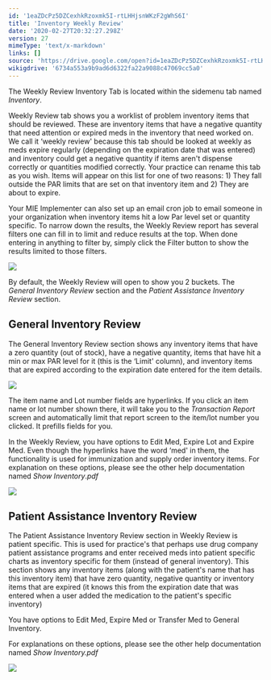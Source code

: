 ```yaml
---
id: '1eaZDcPz5DZCexhkRzoxmk5I-rtLHHjsnWKzF2gWhS6I'
title: 'Inventory Weekly Review'
date: '2020-02-27T20:32:27.298Z'
version: 27
mimeType: 'text/x-markdown'
links: []
source: 'https://drive.google.com/open?id=1eaZDcPz5DZCexhkRzoxmk5I-rtLHHjsnWKzF2gWhS6I'
wikigdrive: '6734a553a9b9ad6d6322fa22a9088c47069cc5a0'
---
```

The Weekly Review Inventory Tab is located within the sidemenu tab named *Inventory*.

Weekly Review tab shows you a worklist of problem inventory items that should be reviewed. These are inventory items that have a negative quantity that need attention or expired meds in the inventory that need worked on. We call it ‘weekly review' because this tab should be looked at weekly as meds expire regularly (depending on the expiration date that was entered) and inventory could get a negative quantity if items aren't dispense correctly or quantities modified correctly. Your practice can rename this tab as you wish. Items will appear on this list for one of two reasons: 1) They fall outside the PAR limits that are set on that inventory item and 2) They are about to expire.

Your MIE Implementer can also set up an email cron job to email someone in your organization when inventory items hit a low Par level set or quantity specific. To narrow down the results, the Weekly Review report has several filters one can fill in to limit and reduce results at the top. When done entering in anything to filter by, simply click the Filter button to show the results limited to those filters.

![](../inventory-weekly-review.assets/e3a5b3050cd1353ad11995da583dbcbc.png)

By default, the Weekly Review will open to show you 2 buckets. The *General Inventory Review* section and the *Patient Assistance Inventory* *Review* section.

## General Inventory Review

The General Inventory Review section shows any inventory items that have a zero quantity (out of stock), have a negative quantity, items that have hit a min or max PAR level for it (this is the ‘Limit' column), and inventory items that are expired according to the expiration date entered for the item details.

![](../inventory-weekly-review.assets/e188071a96d716311e948be596fa10a2.png)

The item name and Lot number fields are hyperlinks. If you click an item name or lot number shown there, it will take you to the *Transaction Report* screen and automatically limit that report screen to the item/lot number you clicked. It prefills fields for you.

In the Weekly Review, you have options to Edit Med, Expire Lot and Expire Med. Even though the hyperlinks have the word ‘med' in them, the functionality is used for immunization and supply order inventory items. For explanation on these options, please see the other help documentation named *Show Inventory*.*pdf*

![](../inventory-weekly-review.assets/1496e1c9938b226e1f982ddf9f270915.png)

## Patient Assistance Inventory Review

The Patient Assistance Inventory Review section in Weekly Review is patient specific. This is used for practice's that perhaps use drug company patient assistance programs and enter received meds into patient specific charts as inventory specific for them (instead of general inventory). This section shows any inventory items (along with the patient's name that has this inventory item) that have zero quantity, negative quantity or inventory items that are expired (it knows this from the expiration date that was entered when a user added the medication to the patient's specific inventory)

You have options to Edit Med, Expire Med or Transfer Med to General Inventory.

For explanations on these options, please see the other help documentation named *Show Inventory.pdf*

![](../inventory-weekly-review.assets/27dc532e4710a9a726ed0a7e3057bd54.png)

